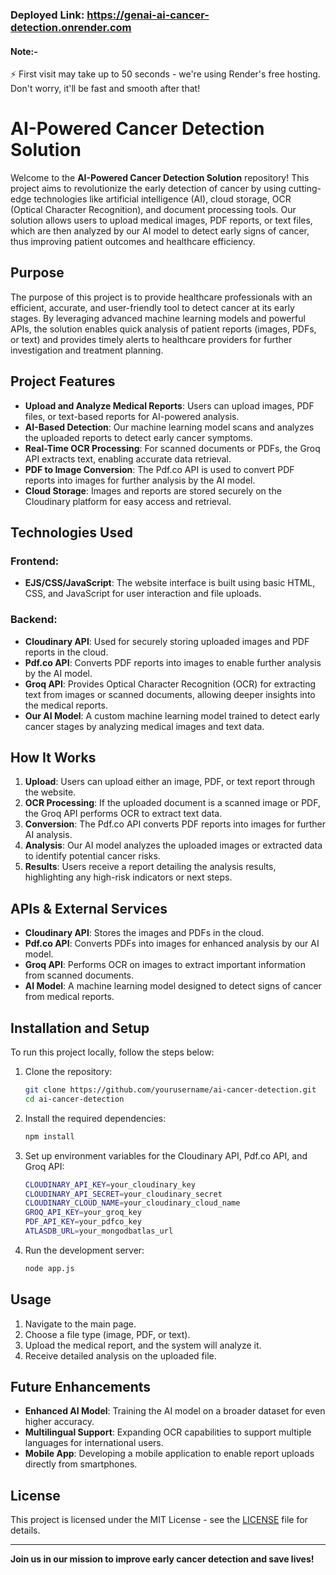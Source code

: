 ### Deployed Link: https://genai-ai-cancer-detection.onrender.com
#### Note:-
⚡ First visit may take up to 50 seconds - we're using Render's free hosting.
Don't worry, it'll be fast and smooth after that!

# AI-Powered Cancer Detection Solution

Welcome to the **AI-Powered Cancer Detection Solution** repository! This project aims to revolutionize the early detection of cancer by using cutting-edge technologies like artificial intelligence (AI), cloud storage, OCR (Optical Character Recognition), and document processing tools. Our solution allows users to upload medical images, PDF reports, or text files, which are then analyzed by our AI model to detect early signs of cancer, thus improving patient outcomes and healthcare efficiency.

## Purpose

The purpose of this project is to provide healthcare professionals with an efficient, accurate, and user-friendly tool to detect cancer at its early stages. By leveraging advanced machine learning models and powerful APIs, the solution enables quick analysis of patient reports (images, PDFs, or text) and provides timely alerts to healthcare providers for further investigation and treatment planning.

## Project Features

- **Upload and Analyze Medical Reports**: Users can upload images, PDF files, or text-based reports for AI-powered analysis.
- **AI-Based Detection**: Our machine learning model scans and analyzes the uploaded reports to detect early cancer symptoms.
- **Real-Time OCR Processing**: For scanned documents or PDFs, the Groq API extracts text, enabling accurate data retrieval.
- **PDF to Image Conversion**: The Pdf.co API is used to convert PDF reports into images for further analysis by the AI model.
- **Cloud Storage**: Images and reports are stored securely on the Cloudinary platform for easy access and retrieval.

## Technologies Used

### Frontend:
- **EJS/CSS/JavaScript**: The website interface is built using basic HTML, CSS, and JavaScript for user interaction and file uploads.

### Backend:
- **Cloudinary API**: Used for securely storing uploaded images and PDF reports in the cloud.
- **Pdf.co API**: Converts PDF reports into images to enable further analysis by the AI model.
- **Groq API**: Provides Optical Character Recognition (OCR) for extracting text from images or scanned documents, allowing deeper insights into the medical reports.
- **Our AI Model**: A custom machine learning model trained to detect early cancer stages by analyzing medical images and text data.
  
## How It Works

1. **Upload**: Users can upload either an image, PDF, or text report through the website.
2. **OCR Processing**: If the uploaded document is a scanned image or PDF, the Groq API performs OCR to extract text data.
3. **Conversion**: The Pdf.co API converts PDF reports into images for further AI analysis.
4. **Analysis**: Our AI model analyzes the uploaded images or extracted data to identify potential cancer risks.
5. **Results**: Users receive a report detailing the analysis results, highlighting any high-risk indicators or next steps.

## APIs & External Services

- **Cloudinary API**: Stores the images and PDFs in the cloud.
- **Pdf.co API**: Converts PDFs into images for enhanced analysis by our AI model.
- **Groq API**: Performs OCR on images to extract important information from scanned documents.
- **AI Model**: A machine learning model designed to detect signs of cancer from medical reports.

## Installation and Setup

To run this project locally, follow the steps below:

1. Clone the repository:
    ```bash
    git clone https://github.com/yourusername/ai-cancer-detection.git
    cd ai-cancer-detection
    ```

2. Install the required dependencies:
    ```bash
    npm install
    ```

3. Set up environment variables for the Cloudinary API, Pdf.co API, and Groq API:
    ```bash
    CLOUDINARY_API_KEY=your_cloudinary_key
    CLOUDINARY_API_SECRET=your_cloudinary_secret
    CLOUDINARY_CLOUD_NAME=your_cloudinary_cloud_name
    GROQ_API_KEY=your_groq_key
    PDF_API_KEY=your_pdfco_key
    ATLASDB_URL=your_mongodbatlas_url
    ```

4. Run the development server:
    ```bash
    node app.js
    ```

## Usage

1. Navigate to the main page.
2. Choose a file type (image, PDF, or text).
3. Upload the medical report, and the system will analyze it.
4. Receive detailed analysis on the uploaded file.

## Future Enhancements

- **Enhanced AI Model**: Training the AI model on a broader dataset for even higher accuracy.
- **Multilingual Support**: Expanding OCR capabilities to support multiple languages for international users.
- **Mobile App**: Developing a mobile application to enable report uploads directly from smartphones.

## License

This project is licensed under the MIT License - see the [LICENSE](LICENSE) file for details.

---

**Join us in our mission to improve early cancer detection and save lives!**

